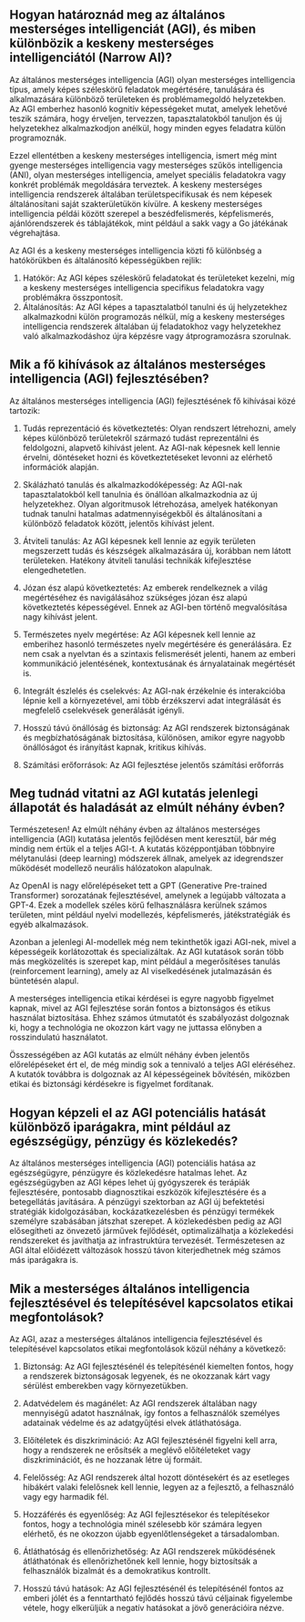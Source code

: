 ## Hogyan határoznád meg az általános mesterséges intelligenciát (AGI), és miben különbözik a keskeny mesterséges intelligenciától (Narrow AI)?

Az általános mesterséges intelligencia (AGI) olyan mesterséges intelligencia típus, amely képes széleskörű feladatok megértésére, tanulására és alkalmazására különböző területeken és problémamegoldó helyzetekben. Az AGI emberhez hasonló kognitív képességeket mutat, amelyek lehetővé teszik számára, hogy érveljen, tervezzen, tapasztalatokból tanuljon és új helyzetekhez alkalmazkodjon anélkül, hogy minden egyes feladatra külön programoznák.

Ezzel ellentétben a keskeny mesterséges intelligencia, ismert még mint gyenge mesterséges intelligencia vagy mesterséges szűkös intelligencia (ANI), olyan mesterséges intelligencia, amelyet speciális feladatokra vagy konkrét problémák megoldására terveztek. A keskeny mesterséges intelligencia rendszerek általában területspecifikusak és nem képesek általánosítani saját szakterületükön kívülre. A keskeny mesterséges intelligencia példái között szerepel a beszédfelismerés, képfelismerés, ajánlórendszerek és táblajátékok, mint például a sakk vagy a Go játékának végrehajtása.

Az AGI és a keskeny mesterséges intelligencia közti fő különbség a hatókörükben és általánosító képességükben rejlik:

1. Hatókör: Az AGI képes széleskörű feladatokat és területeket kezelni, míg a keskeny mesterséges intelligencia specifikus feladatokra vagy problémákra összpontosít.
2. Általánosítás: Az AGI képes a tapasztalatból tanulni és új helyzetekhez alkalmazkodni külön programozás nélkül, míg a keskeny mesterséges intelligencia rendszerek általában új feladatokhoz vagy helyzetekhez való alkalmazkodáshoz újra képzésre vagy átprogramozásra szorulnak.

## Mik a fő kihívások az általános mesterséges intelligencia (AGI) fejlesztésében?

Az általános mesterséges intelligencia (AGI) fejlesztésének fő kihívásai közé tartozik:

1. Tudás reprezentáció és következtetés: Olyan rendszert létrehozni, amely képes különböző területekről származó tudást reprezentálni és feldolgozni, alapvető kihívást jelent. Az AGI-nak képesnek kell lennie érvelni, döntéseket hozni és következtetéseket levonni az elérhető információk alapján.

2. Skálázható tanulás és alkalmazkodóképesség: Az AGI-nak tapasztalatokból kell tanulnia és önállóan alkalmazkodnia az új helyzetekhez. Olyan algoritmusok létrehozása, amelyek hatékonyan tudnak tanulni hatalmas adatmennyiségekből és általánosítani a különböző feladatok között, jelentős kihívást jelent.

3. Átviteli tanulás: Az AGI képesnek kell lennie az egyik területen megszerzett tudás és készségek alkalmazására új, korábban nem látott területeken. Hatékony átviteli tanulási technikák kifejlesztése elengedhetetlen.

4. Józan ész alapú következtetés: Az emberek rendelkeznek a világ megértéséhez és navigálásához szükséges józan ész alapú következtetés képességével. Ennek az AGI-ben történő megvalósítása nagy kihívást jelent.
 
5. Természetes nyelv megértése: Az AGI képesnek kell lennie az emberihez hasonló természetes nyelv megértésére és generálására. Ez nem csak a nyelvtan és a szintaxis felismerését jelenti, hanem az emberi kommunikáció jelentésének, kontextusának és árnyalatainak megértését is.

6. Integrált észlelés és cselekvés: Az AGI-nak érzékelnie és interakcióba lépnie kell a környezetével, ami több érzékszervi adat integrálását és megfelelő cselekvések generálását igényli.

7. Hosszú távú önállóság és biztonság: Az AGI rendszerek biztonságának és megbízhatóságának biztosítása, különösen, amikor egyre nagyobb önállóságot és irányítást kapnak, kritikus kihívás.

8. Számítási erőforrások: Az AGI fejlesztése jelentős számítási erőforrás

## Meg tudnád vitatni az AGI kutatás jelenlegi állapotát és haladását az elmúlt néhány évben?

Természetesen! Az elmúlt néhány évben az általános mesterséges intelligencia (AGI) kutatása jelentős fejlődésen ment keresztül, bár még mindig nem értük el a teljes AGI-t. A kutatás középpontjában többnyire mélytanulási (deep learning) módszerek állnak, amelyek az idegrendszer működését modellező neurális hálózatokon alapulnak.

Az OpenAI is nagy előrelépéseket tett a GPT (Generative Pre-trained Transformer) sorozatának fejlesztésével, amelynek a legújabb változata a GPT-4. Ezek a modellek széles körű felhasználásra kerülnek számos területen, mint például nyelvi modellezés, képfelismerés, játékstratégiák és egyéb alkalmazások.

Azonban a jelenlegi AI-modellek még nem tekinthetők igazi AGI-nek, mivel a képességeik korlátozottak és specializáltak. Az AGI kutatások során több más megközelítés is szerepet kap, mint például a megerősítéses tanulás (reinforcement learning), amely az AI viselkedésének jutalmazásán és büntetésén alapul.

A mesterséges intelligencia etikai kérdései is egyre nagyobb figyelmet kapnak, mivel az AGI fejlesztése során fontos a biztonságos és etikus használat biztosítása. Ehhez számos útmutatót és szabályozást dolgoznak ki, hogy a technológia ne okozzon kárt vagy ne juttassa előnyben a rosszindulatú használatot.

Összességében az AGI kutatás az elmúlt néhány évben jelentős előrelépéseket ért el, de még mindig sok a tennivaló a teljes AGI eléréséhez. A kutatók továbbra is dolgoznak az AI képességeinek bővítésén, miközben etikai és biztonsági kérdésekre is figyelmet fordítanak.

## Hogyan képzeli el az AGI potenciális hatását különböző iparágakra, mint például az egészségügy, pénzügy és közlekedés?

Az általános mesterséges intelligencia (AGI) potenciális hatása az egészségügyre, pénzügyre és közlekedésre hatalmas lehet. Az egészségügyben az AGI képes lehet új gyógyszerek és terápiák fejlesztésére, pontosabb diagnosztikai eszközök kifejlesztésére és a betegellátás javítására. A pénzügyi szektorban az AGI új befektetési stratégiák kidolgozásában, kockázatkezelésben és pénzügyi termékek személyre szabásában játszhat szerepet. A közlekedésben pedig az AGI elősegítheti az önvezető járművek fejlődését, optimalizálhatja a közlekedési rendszereket és javíthatja az infrastruktúra tervezését. Természetesen az AGI által előidézett változások hosszú távon kiterjedhetnek még számos más iparágakra is.

## Mik a mesterséges általános intelligencia fejlesztésével és telepítésével kapcsolatos etikai megfontolások?

Az AGI, azaz a mesterséges általános intelligencia fejlesztésével és telepítésével kapcsolatos etikai megfontolások közül néhány a következő:

1. Biztonság: Az AGI fejlesztésénél és telepítésénél kiemelten fontos, hogy a rendszerek biztonságosak legyenek, és ne okozzanak kárt vagy sérülést emberekben vagy környezetükben.

2. Adatvédelem és magánélet: Az AGI rendszerek általában nagy mennyiségű adatot használnak, így fontos a felhasználók személyes adatainak védelme és az adatgyűjtési elvek átláthatósága.

3. Előítéletek és diszkrimináció: Az AGI fejlesztésénél figyelni kell arra, hogy a rendszerek ne erősítsék a meglévő előítéleteket vagy diszkriminációt, és ne hozzanak létre új formáit.

4. Felelősség: Az AGI rendszerek által hozott döntésekért és az esetleges hibákért valaki felelősnek kell lennie, legyen az a fejlesztő, a felhasználó vagy egy harmadik fél.

5. Hozzáférés és egyenlőség: Az AGI fejlesztésekor és telepítésekor fontos, hogy a technológia minél szélesebb kör számára legyen elérhető, és ne okozzon újabb egyenlőtlenségeket a társadalomban.

6. Átláthatóság és ellenőrizhetőség: Az AGI rendszerek működésének átláthatónak és ellenőrizhetőnek kell lennie, hogy biztosítsák a felhasználók bizalmát és a demokratikus kontrollt.

7. Hosszú távú hatások: Az AGI fejlesztésénél és telepítésénél fontos az emberi jólét és a fenntartható fejlődés hosszú távú céljainak figyelembe vétele, hogy elkerüljük a negatív hatásokat a jövő generációira nézve.